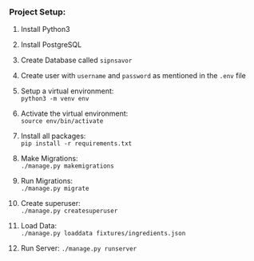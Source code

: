 ### Project Setup:
1. Install Python3<br/>

2. Install PostgreSQL<br/>

3. Create Database called `sipnsavor`<br/>

4. Create user with `username` and `password` as mentioned in the `.env` file<br/>

5. Setup a virtual environment:<br/>
`python3 -m venv env`

6. Activate the virtual environment:<br/>
`source env/bin/activate`

7. Install all packages:<br/>
`pip install -r requirements.txt`

8. Make Migrations:<br/>
`./manage.py makemigrations`

9. Run Migrations:<br/>
`./manage.py migrate`

10. Create superuser:<br/>
`./manage.py createsuperuser`

11. Load Data: <br/>
`./manage.py loaddata fixtures/ingredients.json`

12. Run Server:
`./manage.py runserver`

